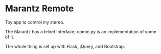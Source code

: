 # Marantz Remote

Toy app to control my stereo. 

The Marantz has a telnet interface; comm.py is an implementation of some of it.

The whole thing is set up with Flask, jQuery, and Bootstrap.
